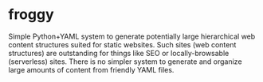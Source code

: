 # froggy
Simple Python+YAML system to generate potentially large hierarchical web content structures suited for static websites. Such sites (web content structures) are outstanding for things like SEO or locally-browsable (serverless) sites. There is no simpler system to generate and organize large amounts of content from friendly YAML files.
